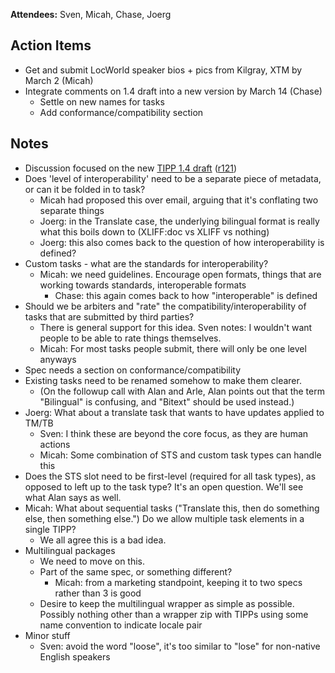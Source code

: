 **Attendees:** Sven, Micah, Chase, Joerg

## Action Items ##
  * Get and submit LocWorld speaker bios + pics from Kilgray, XTM by March 2 (Micah)
  * Integrate comments on 1.4 draft into a new version by March 14 (Chase)
    * Settle on new names for tasks
    * Add conformance/compatibility section

## Notes ##
  * Discussion focused on the new [TIPP 1.4 draft](http://code.google.com/p/interoperability-now/source/browse/trunk/tip/The_TMS_Interoperability_Protocol_Package.docx) ([r121](https://code.google.com/p/interoperability-now/source/detail?r=121))
  * Does 'level of interoperability' need to be a separate piece of metadata, or can it be folded in to task?
    * Micah had proposed this over email, arguing that it's conflating two separate things
    * Joerg: in the Translate case, the underlying bilingual format is really what this boils down to (XLIFF:doc vs XLIFF vs nothing)
    * Joerg: this also comes back to the question of how interoperability is defined?
  * Custom tasks - what are the standards for interoperability?
    * Micah: we need guidelines.  Encourage open formats, things that are working towards standards, interoperable formats
      * Chase: this again comes back to how "interoperable" is defined
  * Should we be arbiters and "rate" the compatibility/interoperability of tasks that are submitted by third parties?
    * There is general support for this idea.  Sven notes: I wouldn't want people to be able to rate things themselves.
    * Micah: For most tasks people submit, there will only be one level anyways
  * Spec needs a section on conformance/compatibility
  * Existing tasks need to be renamed somehow to make them clearer.
    * (On the followup call with Alan and Arle, Alan points out that the term "Bilingual" is confusing, and "Bitext" should be used instead.)
  * Joerg: What about a translate task that wants to have updates applied to TM/TB
    * Sven: I think these are beyond the core focus, as they are human actions
    * Micah: Some combination of STS and custom task types can handle this
  * Does the STS slot need to be first-level (required for all task types), as opposed to left up to the task type?  It's an open question.  We'll see what Alan says as well.
  * Micah: What about sequential tasks ("Translate this, then do something else, then something else.")  Do we allow multiple task elements in a single TIPP?
    * We all agree this is a bad idea.
  * Multilingual packages
    * We need to move on this.
    * Part of the same spec, or something different?
      * Micah: from a marketing standpoint, keeping it to two specs rather than 3 is good
    * Desire to keep the multilingual wrapper as simple as possible.  Possibly nothing other than a wrapper zip with TIPPs using some name convention to indicate locale pair
  * Minor stuff
    * Sven: avoid the word "loose", it's too similar to "lose" for non-native English speakers